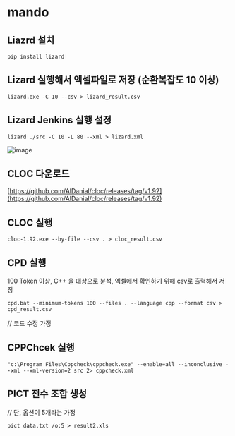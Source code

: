 # mando

## Liazrd 설치
```
pip install lizard
```

## Lizard 실행해서 엑셀파일로 저장 (순환복잡도 10 이상)
```
lizard.exe -C 10 --csv > lizard_result.csv
```

## Lizard Jenkins 실행 설정
```
lizard ./src -C 10 -L 80 --xml > lizard.xml
```

![image](https://user-images.githubusercontent.com/8405564/176076421-faeea442-97b4-47c0-8abc-f251027a1fb2.png)


## CLOC 다운로드
[https://github.com/AlDanial/cloc/releases/tag/v1.92](https://github.com/AlDanial/cloc/releases/tag/v1.92)

## CLOC 실행
```
cloc-1.92.exe --by-file --csv . > cloc_result.csv
```

## CPD 실행
100 Token 이상, C++ 을 대상으로 분석, 엑셀에서 확인하기 위해 csv로 출력해서 저장
```
cpd.bat --minimum-tokens 100 --files . --language cpp --format csv > cpd_result.csv
```


// 코드 수정 가정


## CPPChcek 실행
```
"c:\Program Files\Cppcheck\cppcheck.exe" --enable=all --inconclusive --xml --xml-version=2 src 2> cppcheck.xml
```

## PICT 전수 조합 생성
// 단, 옵션이 5개라는 가정
```
pict data.txt /o:5 > result2.xls
```
